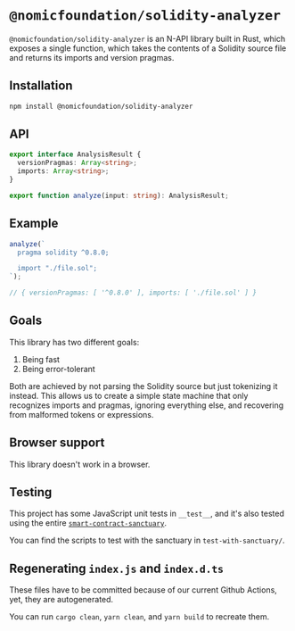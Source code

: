 # `@nomicfoundation/solidity-analyzer`

`@nomicfoundation/solidity-analyzer` is an N-API library built in Rust, which exposes a single function, which takes the contents of a Solidity source file and returns its imports and version pragmas.

## Installation

```bash
npm install @nomicfoundation/solidity-analyzer
```

## API

```ts
export interface AnalysisResult {
  versionPragmas: Array<string>;
  imports: Array<string>;
}

export function analyze(input: string): AnalysisResult;
```

## Example

```ts
analyze(`
  pragma solidity ^0.8.0;

  import "./file.sol";
`);

// { versionPragmas: [ '^0.8.0' ], imports: [ './file.sol' ] }
```

## Goals

This library has two different goals:

1. Being fast
2. Being error-tolerant

Both are achieved by not parsing the Solidity source but just tokenizing it instead. This allows us to create a simple state machine that only recognizes imports and pragmas, ignoring everything else, and recovering from malformed tokens or expressions.

## Browser support

This library doesn't work in a browser.

## Testing

This project has some JavaScript unit tests in `__test__`, and it's also tested using the entire [`smart-contract-sanctuary`](https://github.com/tintinweb/smart-contract-sanctuary).

You can find the scripts to test with the sanctuary in `test-with-sanctuary/`.

## Regenerating `index.js` and `index.d.ts`

These files have to be committed because of our current Github Actions, yet, they are autogenerated.

You can run `cargo clean`, `yarn clean`, and `yarn build` to recreate them.
